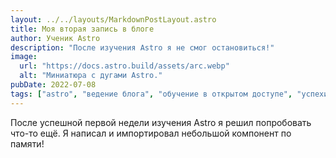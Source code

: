 ```yaml
---
layout: ../../layouts/MarkdownPostLayout.astro
title: Моя вторая запись в блоге
author: Ученик Astro
description: "После изучения Astro я не смог остановиться!"
image:
  url: "https://docs.astro.build/assets/arc.webp"
  alt: "Миниатюра с дугами Astro."
pubDate: 2022-07-08
tags: ["astro", "ведение блога", "обучение в открытом доступе", "успехи"]
---
```


После успешной первой недели изучения Astro я решил попробовать что-то ещё. Я написал и импортировал небольшой компонент по памяти!
